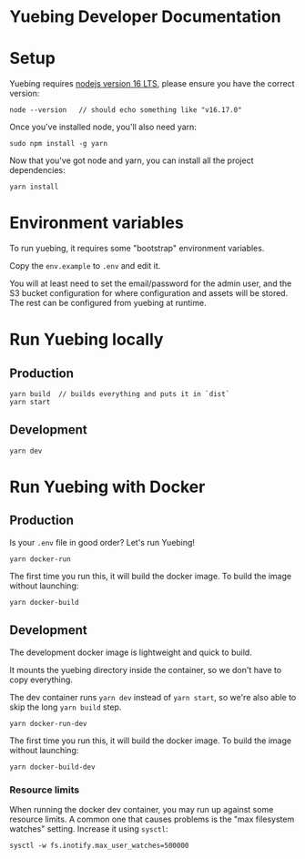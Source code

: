 Yuebing Developer Documentation
===============================

# Setup
Yuebing requires [nodejs version 16 LTS](https://nodejs.org/en/download/), please ensure you have the correct version:

    node --version   // should echo something like "v16.17.0"

Once you've installed node, you'll also need yarn:

    sudo npm install -g yarn

Now that you've got node and yarn, you can install all the project dependencies:

    yarn install

# Environment variables
To run yuebing, it requires some "bootstrap" environment variables.

Copy the `env.example` to `.env` and edit it.

You will at least need to set the email/password for the admin user, and the S3 bucket configuration for
where configuration and assets will be stored. The rest can be configured from yuebing at runtime.

# Run Yuebing locally
## Production 
    yarn build  // builds everything and puts it in `dist`
    yarn start

## Development
    yarn dev

# Run Yuebing with Docker

## Production
Is your `.env` file in good order? Let's run Yuebing!

    yarn docker-run

The first time you run this, it will build the docker image. To build the image without launching:

    yarn docker-build

## Development
The development docker image is lightweight and quick to build.

It mounts the yuebing directory inside the container, so we don't have to copy everything.

The dev container runs `yarn dev` instead of `yarn start`, so we're also able to skip the long `yarn build` step. 

    yarn docker-run-dev

The first time you run this, it will build the docker image. To build the image without launching:

    yarn docker-build-dev

### Resource limits
When running the docker dev container, you may run up against some resource limits. A common one that causes
problems is the "max filesystem watches" setting. Increase it using `sysctl`:

    sysctl -w fs.inotify.max_user_watches=500000
